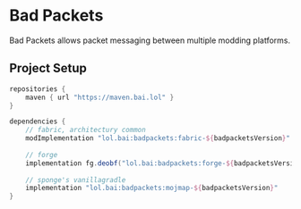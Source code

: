 # Bad Packets
Bad Packets allows packet messaging between multiple modding platforms.

## Project Setup
```gradle
repositories {
    maven { url "https://maven.bai.lol" }
}

dependencies {
    // fabric, architectury common
    modImplementation "lol.bai:badpackets:fabric-${badpacketsVersion}"
    
    // forge
    implementation fg.deobf("lol.bai:badpackets:forge-${badpacketsVersion}")
    
    // sponge's vanillagradle
    implementation "lol.bai:badpackets:mojmap-${badpacketsVersion}"
}
```
